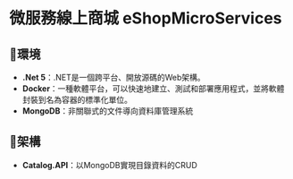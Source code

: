 # 微服務線上商城 eShopMicroServices


## 🌵環境
- **.Net 5**：.NET是一個跨平台、開放源碼的Web架構。
- **Docker**：一種軟體平台，可以快速地建立、測試和部署應用程式，並將軟體封裝到名為容器的標準化單位。
- **MongoDB**：非關聯式的文件導向資料庫管理系統

## 🧬架構
- **Catalog.API**：以MongoDB實現目錄資料的CRUD

